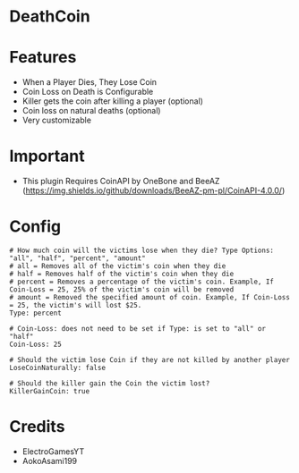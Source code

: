 # DeathCoin

# Features 
- When a Player Dies, They Lose Coin
- Coin Loss on Death is Configurable
- Killer gets the coin after killing a player (optional)
- Coin loss on natural deaths (optional)
- Very customizable
# Important
- This plugin Requires CoinAPI by OneBone and BeeAZ (https://img.shields.io/github/downloads/BeeAZ-pm-pl/CoinAPI-4.0.0/)
# Config
```
# How much coin will the victims lose when they die? Type Options: "all", "half", "percent", "amount"
# all = Removes all of the victim's coin when they die
# half = Removes half of the victim's coin when they die  
# percent = Removes a percentage of the victim's coin. Example, If Coin-Loss = 25, 25% of the victim's coin will be removed
# amount = Removed the specified amount of coin. Example, If Coin-Loss = 25, the victim's will lost $25.
Type: percent

# Coin-Loss: does not need to be set if Type: is set to "all" or "half"
Coin-Loss: 25

# Should the victim lose Coin if they are not killed by another player
LoseCoinNaturally: false

# Should the killer gain the Coin the victim lost?
KillerGainCoin: true

```
# Credits
- ElectroGamesYT
- AokoAsami199


